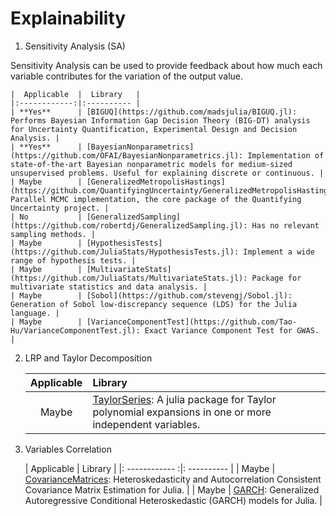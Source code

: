 # Explainability

1. Sensitivity Analysis (SA)

  Sensitivity Analysis can be used to provide feedback about how much each variable contributes for the variation of the output value.


    |  Applicable  |  Library   |
    |:------------:|:---------- |
    | **Yes**      | [BIGUQ](https://github.com/madsjulia/BIGUQ.jl): Performs Bayesian Information Gap Decision Theory (BIG-DT) analysis for Uncertainty Quantification, Experimental Design and Decision Analysis. |
    | **Yes**      | [BayesianNonparametrics](https://github.com/OFAI/BayesianNonparametrics.jl): Implementation of state-of-the-art Bayesian nonparametric models for medium-sized unsupervised problems. Useful for explaining discrete or continuous. |
    | Maybe        | [GeneralizedMetropolisHastings](https://github.com/QuantifyingUncertainty/GeneralizedMetropolisHastings.jl): Parallel MCMC implementation, the core package of the Quantifying Uncertainty project. |
    | No           | [GeneralizedSampling](https://github.com/robertdj/GeneralizedSampling.jl): Has no relevant sampling methods. |
    | Maybe        | [HypothesisTests](https://github.com/JuliaStats/HypothesisTests.jl): Implement a wide range of hypothesis tests. |
    | Maybe        | [MultivariateStats](https://github.com/JuliaStats/MultivariateStats.jl): Package for multivariate statistics and data analysis. |
    | Maybe        | [Sobol](https://github.com/stevengj/Sobol.jl): Generation of Sobol low-discrepancy sequence (LDS) for the Julia language. |
    | Maybe        | [VarianceComponentTest](https://github.com/Tao-Hu/VarianceComponentTest.jl): Exact Variance Component Test for GWAS. |


2. LRP and Taylor Decomposition

    |  Applicable  |  Library   |
    |:------------:|:---------- |
    | Maybe        | [TaylorSeries](https://github.com/JuliaDiff/TaylorSeries.jl): A julia package for Taylor polynomial expansions in one or more independent variables. |



3. Variables Correlation


    |   Applicable   |   Library   |
    |: ------------ :|: ---------- |
    | Maybe          | [CovarianceMatrices](https://github.com/gragusa/CovarianceMatrices.jl): Heteroskedasticity and Autocorrelation Consistent Covariance Matrix Estimation for Julia. |
    | Maybe          | [GARCH](https://github.com/AndreyKolev/GARCH.jl): Generalized Autoregressive Conditional Heteroskedastic (GARCH) models for Julia. |
